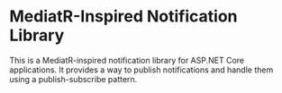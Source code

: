 # MediatR-Inspired Notification Library
This is a MediatR-inspired notification library for ASP.NET Core applications. 
It provides a way to publish notifications and handle them using a publish-subscribe pattern.
